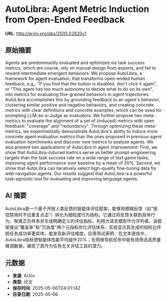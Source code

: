 # AutoLibra: Agent Metric Induction from Open-Ended Feedback

**URL**: http://arxiv.org/abs/2505.02820v1

## 原始摘要

Agents are predominantly evaluated and optimized via task success metrics,
which are coarse, rely on manual design from experts, and fail to reward
intermediate emergent behaviors. We propose AutoLibra, a framework for agent
evaluation, that transforms open-ended human feedback, e.g., "If you find that
the button is disabled, don't click it again", or "This agent has too much
autonomy to decide what to do on its own", into metrics for evaluating
fine-grained behaviors in agent trajectories. AutoLibra accomplishes this by
grounding feedback to an agent's behavior, clustering similar positive and
negative behaviors, and creating concrete metrics with clear definitions and
concrete examples, which can be used for prompting LLM-as-a-Judge as
evaluators. We further propose two meta-metrics to evaluate the alignment of a
set of (induced) metrics with open feedback: "coverage" and "redundancy".
Through optimizing these meta-metrics, we experimentally demonstrate
AutoLibra's ability to induce more concrete agent evaluation metrics than the
ones proposed in previous agent evaluation benchmarks and discover new metrics
to analyze agents. We also present two applications of AutoLibra in agent
improvement: First, we show that AutoLibra-induced metrics serve as better
prompt-engineering targets than the task success rate on a wide range of text
game tasks, improving agent performance over baseline by a mean of 20%. Second,
we show that AutoLibra can iteratively select high-quality fine-tuning data for
web navigation agents. Our results suggest that AutoLibra is a powerful
task-agnostic tool for evaluating and improving language agents.


## AI 摘要

AutoLibra是一个基于开放人类反馈的智能体评估框架，能够将模糊反馈（如"按钮禁用时不应重复点击"）转化为细粒度行为指标。它通过将反馈关联到具体行为、聚类正负样本并生成明确定义的评估指标，利用大语言模型作为评判者。该框架提出"覆盖率"和"冗余度"两个元指标优化评估体系，实验显示其生成的指标比传统任务成功率更具体，能发现新评估维度。应用测试表明：在文本游戏中，AutoLibra指标使智能体性能平均提升20%；在网络导航任务中能有效筛选高质量微调数据，展现了其作为任务无关评估工具的潜力。

## 元数据

- **来源**: ArXiv
- **类型**: 论文
- **保存时间**: 2025-05-06T04:01:14Z
- **目录日期**: 2025-05-06
